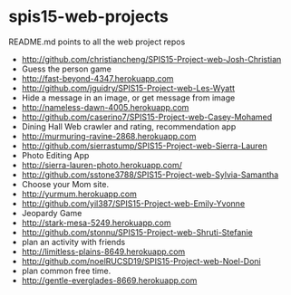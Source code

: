 # spis15-web-projects
README.md points to all the web project repos

* http://github.com/christiancheng/SPIS15-Project-web-Josh-Christian
 * Guess the person game 
 * http://fast-beyond-4347.herokuapp.com
* http://github.com/jguidry/SPIS15-Project-web-Les-Wyatt
 * Hide a message in an image, or get message from image
 * http://nameless-dawn-4005.herokuapp.com
* http://github.com/caserino7/SPIS15-Project-web-Casey-Mohamed 
 * Dining Hall Web crawler and rating, recommendation app
 * http://murmuring-ravine-2868.herokuapp.com
* http://github.com/sierrastump/SPIS15-Project-web-Sierra-Lauren
 * Photo Editing App
 * http://sierra-lauren-photo.herokuapp.com/
* http://github.com/sstone3788/SPIS15-Project-web-Sylvia-Samantha 
 * Choose your Mom site.
 * http://yurmum.herokuapp.com
* http://github.com/yil387/SPIS15-Project-web-Emily-Yvonne
 * Jeopardy Game 
 * http://stark-mesa-5249.herokuapp.com
* http://github.com/stonnu/SPIS15-Project-web-Shruti-Stefanie
 * plan an activity with friends 
 * http://limitless-plains-8649.herokuapp.com 
* http://github.com/noelRUCSD19/SPIS15-Project-web-Noel-Doni 
 * plan common free time.
 * http://gentle-everglades-8669.herokuapp.com
